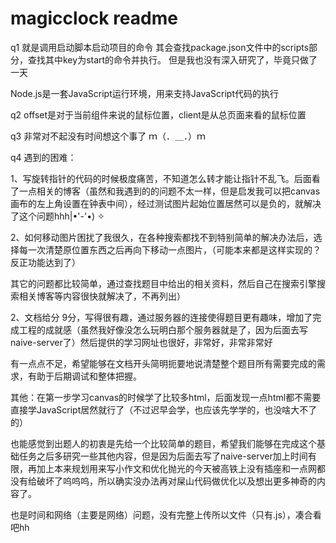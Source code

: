 # magicclock readme
q1 就是调用启动脚本启动项目的命令
其会查找package.json文件中的scripts部分，查找其中key为start的命令并执行。
但是我也没有深入研究了，毕竟只做了一天

Node.js是一套JavaScript运行环境，用来支持JavaScript代码的执行

q2 offset是对于当前组件来说的鼠标位置，client是从总页面来看的鼠标位置

q3   非常对不起没有时间想这个事了
ｍ（．＿．）ｍ



q4   遇到的困难：

1、写旋转指针的代码的时候极度痛苦，不知道怎么转才能让指针不乱飞。后面看了一点相关的博客（虽然和我遇到的的问题不太一样，但是启发我可以把canvas画布的左上角设置在钟表中间），经过测试图片起始位置居然可以是负的，就解决了这个问题hhh|•'-'•) ✧

2、如何移动图片困扰了我很久，在各种搜索都找不到特别简单的解决办法后，选择每一次清楚原位置东西之后再向下移动一点图片，（可能本来都是这样实现的？反正功能达到了）


其它的问题都比较简单，通过查找题目中给出的相关资料，然后自己在搜索引擎搜索相关博客等内容很快就解决了，不再列出）

2、文档给分
9分，写得很有趣，通过服务器的连接使得题目更有趣味，增加了完成工程的成就感（虽然我好像没怎么玩明白那个服务器就是了，因为后面去写naive-server了）然后提供的学习网址也很好，非常好，非常非常好

有一点点不足，希望能够在文档开头简明扼要地说清楚整个题目所有需要完成的需求，有助于后期调试和整体把握。

其他：在第一步学习canvas的时候学了比较多html，后面发现一点html都不需要直接学JavaScript居然就行了（不过迟早会学，也应该先学学的，也没啥大不了的）

也能感觉到出题人的初衷是先给一个比较简单的题目，希望我们能够在完成这个基础任务之后多研究一些其他内容，但是因为后面去写了naive-server加上时间有限，再加上本来规划用来写小作文和优化抛光的今天被高铁上没有插座和一点网都没有给破坏了呜呜呜，所以确实没办法再对屎山代码做优化以及想出更多神奇的内容了。

也是时间和网络（主要是网络）问题，没有完整上传所以文件（只有.js），凑合看吧hh
